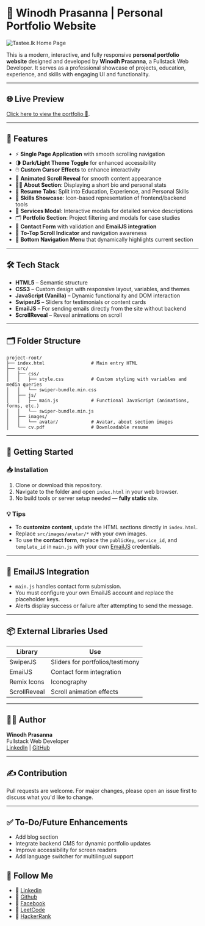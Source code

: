 
# 💼 Winodh Prasanna | Personal Portfolio Website

![Tastee.lk Home Page](https://i.imgur.com/1n3zwLw.png)

This is a modern, interactive, and fully responsive **personal portfolio website** designed and developed by **Winodh Prasanna**, a Fullstack Web Developer. It serves as a professional showcase of projects, education, experience, and skills with engaging UI and functionality.

---

## 🌐 Live Preview

[Click here to view the portfolio 🚀](https://winodh-prasanna.github.io/My-Portfolio/).

---

## 📌 Features

- ⚡ **Single Page Application** with smooth scrolling navigation
- 🌗 **Dark/Light Theme Toggle** for enhanced accessibility
- 🖱️ **Custom Cursor Effects** to enhance interactivity
- 🔄 **Animated Scroll Reveal** for smooth content appearance
- 🧑‍💼 **About Section**: Displaying a short bio and personal stats
- 📄 **Resume Tabs**: Split into Education, Experience, and Personal Skills
- 🧰 **Skills Showcase**: Icon-based representation of frontend/backend tools
- 💼 **Services Modal**: Interactive modals for detailed service descriptions
- 🗂️ **Portfolio Section**: Project filtering and modals for case studies
- 💬 **Contact Form** with validation and **EmailJS integration**
- 🚀 **To-Top Scroll Indicator** and navigation awareness
- 🧭 **Bottom Navigation Menu** that dynamically highlights current section

---

## 🛠️ Tech Stack

- **HTML5** – Semantic structure
- **CSS3** – Custom design with responsive layout, variables, and themes
- **JavaScript (Vanilla)** – Dynamic functionality and DOM interaction
- **SwiperJS** – Sliders for testimonials or content cards
- **EmailJS** – For sending emails directly from the site without backend
- **ScrollReveal** – Reveal animations on scroll

---

## 🗂️ Folder Structure

```
project-root/
├── index.html                 # Main entry HTML
├── src/
│   ├── css/
│   │   ├── style.css          # Custom styling with variables and media queries
│   │   └── swiper-bundle.min.css
│   ├── js/
│   │   ├── main.js            # Functional JavaScript (animations, forms, etc.)
│   │   └── swiper-bundle.min.js
│   ├── images/
│   │   └── avatar/            # Avatar, about section images
│   └── cv.pdf                 # Downloadable resume
```

---

## 🚀 Getting Started

### 📥 Installation

1. Clone or download this repository.
2. Navigate to the folder and open `index.html` in your web browser.
3. No build tools or server setup needed — **fully static** site.

### 💡 Tips

- To **customize content**, update the HTML sections directly in `index.html`.
- Replace `src/images/avatar/*` with your own images.
- To use the **contact form**, replace the `publicKey`, `service_id`, and `template_id` in `main.js` with your own [EmailJS](https://www.emailjs.com/) credentials.

---

## 📧 EmailJS Integration

- `main.js` handles contact form submission.
- You must configure your own EmailJS account and replace the placeholder keys.
- Alerts display success or failure after attempting to send the message.

---

## 📦 External Libraries Used

| Library        | Use                              |
|----------------|----------------------------------|
| SwiperJS       | Sliders for portfolios/testimony |
| EmailJS        | Contact form integration         |
| Remix Icons    | Iconography                      |
| ScrollReveal   | Scroll animation effects         |

---

## 👨‍🎓 Author

**Winodh Prasanna**  
Fullstack Web Developer  
[LinkedIn](https://www.linkedin.com/in/winodh-prasanna/) | [GitHub](https://github.com/WINODH-PRASANNA)

---

## ✍️ Contribution

Pull requests are welcome. For major changes, please open an issue first to discuss what you'd like to change.

---

## ✅ To-Do/Future Enhancements

- Add blog section
- Integrate backend CMS for dynamic portfolio updates
- Improve accessibility for screen readers
- Add language switcher for multilingual support

## 🔗 Follow Me
- 🚀 [Linkedin](https://www.linkedin.com/in/winodh-prasanna)
- 🚀 [Github](https://github.com/WINODH-PRASANNA)
- 🚀 [Facebook](https://www.facebook.com/profile.php?id=61575625475553&mibextid=ZbWKwL)
- 🚀 [LeetCode](https://leetcode.com/u/Winodh-Prasanna)
- 🚀 [HackerRank](https://www.hackerrank.com/profile/winodh_prasanna1)
